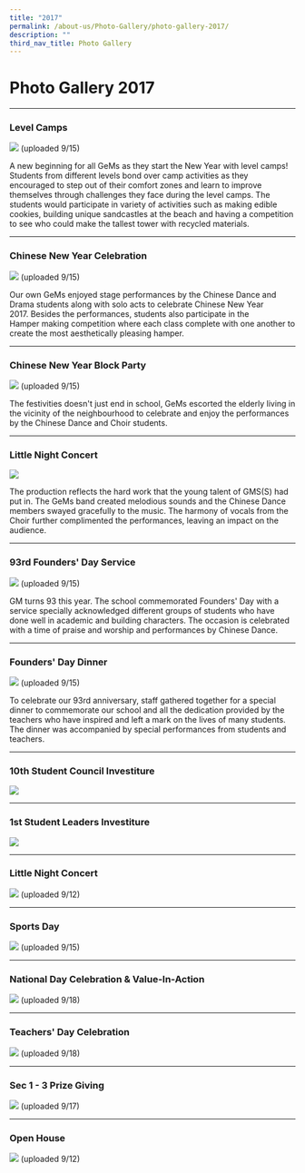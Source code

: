 ```yaml
---
title: "2017"
permalink: /about-us/Photo-Gallery/photo-gallery-2017/
description: ""
third_nav_title: Photo Gallery
---
```

# **Photo Gallery 2017**
-----------------------------------------------------------------------

### Level Camps

![](/images/pg2017-1.jpg)
(uploaded 9/15)

A new beginning for all GeMs as they start the New Year with level camps! Students from different levels bond over camp activities as they encouraged to step out of their comfort zones and learn to improve themselves through challenges they face during the level camps. The students would participate in variety of activities such as making edible cookies, building unique sandcastles at the beach and having a competition to see who could make the tallest tower with recycled materials.

-------------------------------------------------------------------------

### Chinese New Year Celebration

![](/images/pg2017-2.jpg)
(uploaded 9/15)

Our own GeMs enjoyed stage performances by the Chinese Dance and Drama students along with solo acts to celebrate Chinese New Year 2017. Besides the performances, students also participate in the Hamper making competition where each class complete with one another to create the most aesthetically pleasing hamper.

-------------------------------------------------------------------------

### Chinese New Year Block Party

![](/images/pg2017-3.jpg)
(uploaded 9/15)

The festivities doesn't just end in school, GeMs escorted the elderly living in the vicinity of the neighbourhood to celebrate and enjoy the performances by the Chinese Dance and Choir students.

-------------------------------------------------------------------------

### Little Night Concert

![](/images/pg2017-4.jpg)

The production reflects the hard work that the young talent of GMS(S) had put in. The GeMs band created melodious sounds and the Chinese Dance members swayed gracefully to the music. The harmony of vocals from the Choir further complimented the performances, leaving an impact on the audience.

------------------------------------------------------------------------
### 93rd Founders' Day Service

![](/images/pg2017-5.jpg)
(uploaded 9/15)

GM turns 93 this year. The school commemorated Founders' Day with a service specially acknowledged different groups of students who have done well in academic and building characters. The occasion is celebrated with a time of praise and worship and performances by Chinese Dance.

-------------------------------------------------------------------------

### Founders' Day Dinner

![](/images/pg2017-6.jpg)
(uploaded 9/15)

To celebrate our 93rd anniversary, staff gathered together for a special dinner to commemorate our school and all the dedication provided by the teachers who have inspired and left a mark on the lives of many students. The dinner was accompanied by special performances from students and teachers.

-------------------------------------------------------------------------

### 10th Student Council Investiture

![](/images/pg2018-6.jpg)

-------------------------------------------------------------------------

### 1st Student Leaders Investiture

![](/images/pg2018-7.jpg)

------------------------------------------------------------------------

### Little Night Concert

![](/images/pg2018-8.jpg)
(uploaded 9/12)

------------------------------------------------------------------------

### Sports Day

![](/images/pg2018-9.jpg)
(uploaded 9/15)

-------------------------------------------------------------------------

### National Day Celebration & Value-In-Action

![](/images/pg2018-10.jpg)
(uploaded 9/18)

-------------------------------------------------------------------------

### Teachers' Day Celebration

![](/images/pg2018-11.jpg)
(uploaded 9/18)

-------------------------------------------------------------------------

### Sec 1 - 3 Prize Giving

![](/images/pg2018-12.jpg)
(uploaded 9/17)

-------------------------------------------------------------------------

### Open House


![](/images/pg2018-13.jpg)
(uploaded 9/12)